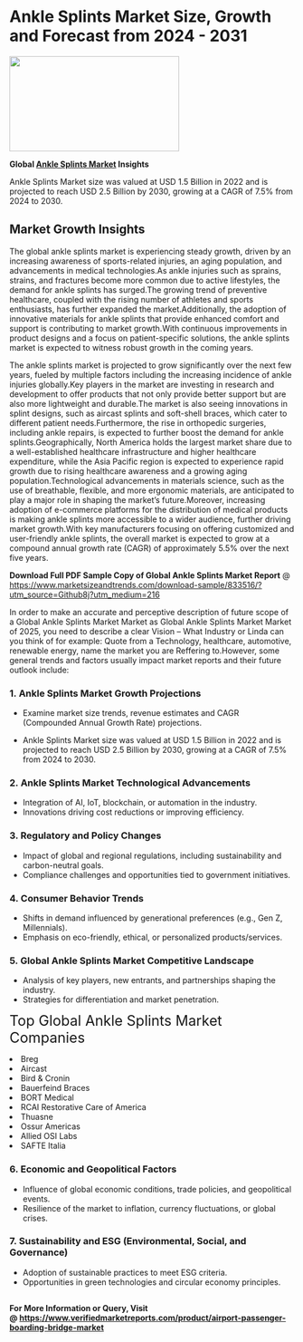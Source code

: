 <H1>Ankle Splints Market Size, Growth and Forecast from 2024 - 2031</H1><img class="aligncenter size-medium wp-image-584254" src="https://thirdeyenews.in/wp-content/uploads/2024/09/Global-Market-Research-300x168.jpeg" alt="" width="300" height="168" /><p><strong>Global&nbsp;<a href="https://www.marketsizeandtrends.com/download-sample/833516/?utm_source=Github8j?utm_medium=216">Ankle Splints Market</a> Insights</strong></p><p>Ankle Splints Market size was valued at USD 1.5 Billion in 2022 and is projected to reach USD 2.5 Billion by 2030, growing at a CAGR of 7.5% from 2024 to 2030.</p><p><h2>Market Growth Insights</h2> <p>The global ankle splints market is experiencing steady growth, driven by an increasing awareness of sports-related injuries, an aging population, and advancements in medical technologies.As ankle injuries such as sprains, strains, and fractures become more common due to active lifestyles, the demand for ankle splints has surged.The growing trend of preventive healthcare, coupled with the rising number of athletes and sports enthusiasts, has further expanded the market.Additionally, the adoption of innovative materials for ankle splints that provide enhanced comfort and support is contributing to market growth.With continuous improvements in product designs and a focus on patient-specific solutions, the ankle splints market is expected to witness robust growth in the coming years.</p> <p>The ankle splints market is projected to grow significantly over the next few years, fueled by multiple factors including the increasing incidence of ankle injuries globally.Key players in the market are investing in research and development to offer products that not only provide better support but are also more lightweight and durable.The market is also seeing innovations in splint designs, such as aircast splints and soft-shell braces, which cater to different patient needs.Furthermore, the rise in orthopedic surgeries, including ankle repairs, is expected to further boost the demand for ankle splints.Geographically, North America holds the largest market share due to a well-established healthcare infrastructure and higher healthcare expenditure, while the Asia Pacific region is expected to experience rapid growth due to rising healthcare awareness and a growing aging population.Technological advancements in materials science, such as the use of breathable, flexible, and more ergonomic materials, are anticipated to play a major role in shaping the market’s future.Moreover, increasing adoption of e-commerce platforms for the distribution of medical products is making ankle splints more accessible to a wider audience, further driving market growth.With key manufacturers focusing on offering customized and user-friendly ankle splints, the overall market is expected to grow at a compound annual growth rate (CAGR) of approximately 5.5% over the next five years.</p> <p><span class=""><strong>Download Full PDF Sample Copy of Global Ankle Splints Market Report</strong> @ <a href="https://www.marketsizeandtrends.com/download-sample/833516/?utm_source=Github8j?utm_medium=216" target="_blank">https://www.marketsizeandtrends.com/download-sample/833516/?utm_source=Github8j?utm_medium=216</a></span></p><p>In order to make an accurate and perceptive description of future scope of a Global&nbsp;Ankle Splints Market Market as Global&nbsp;Ankle Splints Market Market of 2025, you need to describe a clear Vision &ndash; What Industry or Linda can you think of for example: Quote from a Technology, healthcare, automotive, renewable energy, name the market you are Reffering to.However, some general trends and factors usually impact market reports and their future outlook include:</p><h3>1.&nbsp;<strong>Ankle Splints Market Growth Projections</strong></h3><ul><li>Examine market size trends, revenue estimates and CAGR (Compounded Annual Growth Rate) projections.</li><li><p>Ankle Splints Market size was valued at USD 1.5 Billion in 2022 and is projected to reach USD 2.5 Billion by 2030, growing at a CAGR of 7.5% from 2024 to 2030.</p></li></ul><h3>2.&nbsp;<strong>Ankle Splints Market Technological Advancements</strong></h3><ul><li>Integration of AI, IoT, blockchain, or automation in the industry.</li><li>Innovations driving cost reductions or improving efficiency.</li></ul><h3>3.&nbsp;<strong>Regulatory and Policy Changes</strong></h3><ul><li>Impact of global and regional regulations, including sustainability and carbon-neutral goals.</li><li>Compliance challenges and opportunities tied to government initiatives.</li></ul><h3>4.&nbsp;<strong>Consumer Behavior Trends</strong></h3><ul><li>Shifts in demand influenced by generational preferences (e.g., Gen Z, Millennials).</li><li>Emphasis on eco-friendly, ethical, or personalized products/services.</li></ul><h3>5.&nbsp;<strong>Global Ankle Splints Market Competitive Landscape</strong></h3><ul><li>Analysis of key players, new entrants, and partnerships shaping the industry.</li><li>Strategies for differentiation and market penetration.</li></ul><p data-pm-slice="1 1 []"><span style="color: inherit; font-family: inherit; font-size: 25px;">Top Global Ankle Splints Market Companies</span></p><div class="" data-test-id=""><p><li>Breg</li><li> Aircast</li><li> Bird & Cronin</li><li> Bauerfeind Braces</li><li> BORT Medical</li><li> RCAI Restorative Care of America</li><li> Thuasne</li><li> Ossur Americas</li><li> Allied OSI Labs</li><li> SAFTE Italia</li></p></div><h3>6.&nbsp;<strong>Economic and Geopolitical Factors</strong></h3><ul><li>Influence of global economic conditions, trade policies, and geopolitical events.</li><li>Resilience of the market to inflation, currency fluctuations, or global crises.</li></ul><h3>7.&nbsp;<strong>Sustainability and ESG (Environmental, Social, and Governance)</strong></h3><ul><li>Adoption of sustainable practices to meet ESG criteria.</li><li>Opportunities in green technologies and circular economy principles.</li></ul><h2><strong style="font-size: 14px;">For More Information or Query, Visit @&nbsp;</strong><a style="background-color: #ffffff; font-size: 14px;" href="https://www.marketsizeandtrends.com/report/ankle-splints-market/" target="_blank">https://www.verifiedmarketreports.com/product/airport-passenger-boarding-bridge-market</a></h2>